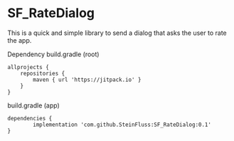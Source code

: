 # SF_RateDialog

This is a quick and simple library to send a dialog that asks the user to rate the app.

Dependency
build.gradle (root)

	allprojects {
		repositories {
			maven { url 'https://jitpack.io' }
		}
	}
build.gradle (app)
  
  	dependencies {
	        implementation 'com.github.SteinFluss:SF_RateDialog:0.1'
	}

